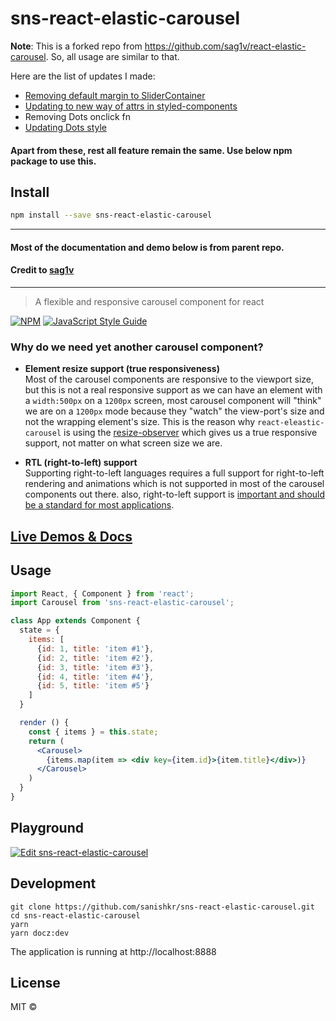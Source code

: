 
# sns-react-elastic-carousel


**Note**: This is a forked repo from https://github.com/sag1v/react-elastic-carousel. So, all usage are similar to that. 

Here are the list of updates I made:
- [Removing default margin to SliderContainer](https://github.com/sag1v/react-elastic-carousel/issues/23)
- [Updating to new way of attrs in styled-components](https://github.com/sag1v/react-elastic-carousel/issues/25)
- Removing Dots onclick fn
- [Updating Dots style](https://github.com/sag1v/react-elastic-carousel/issues/24)

#### Apart from these, rest all feature remain the same. Use below npm package to use this.

## Install

```bash
npm install --save sns-react-elastic-carousel
```

***
#### Most of the documentation and demo below is from parent repo. 
#### Credit to [sag1v](https://github.com/sag1v)
***

> A flexible and responsive carousel component for react 

[![NPM](https://img.shields.io/npm/v/sns-react-elastic-carousel.svg)](https://www.npmjs.com/package/sns-react-elastic-carousel) [![JavaScript Style Guide](https://img.shields.io/badge/code_style-standard-brightgreen.svg)](https://standardjs.com)

### Why do we need yet another carousel component?
- **Element resize support (true responsiveness)**  
  Most of the carousel components are responsive to the viewport size, but this is not a real responsive support as we can have an element with a `width:500px` on a `1200px` screen, most carousel component will "think" we are on a `1200px` mode because they "watch" the view-port's size and not the wrapping element's size.
  This is the reason why `react-eleastic-carousel` is using the [resize-observer](https://developers.google.com/web/updates/2016/10/resizeobserver) which gives us a true responsive support, not matter on what screen size we are.
  
- **RTL (right-to-left) support**  
  Supporting right-to-left languages requires a full support for right-to-left rendering and animations which is not supported in most of the carousel components out there. also, right-to-left support is [important and should be a standard for most applications](https://www.youtube.com/watch?v=A_3BfONFRUc).


## [Live Demos & Docs](https://sag1v.github.io/react-elastic-carousel/)

## Usage

```jsx
import React, { Component } from 'react';
import Carousel from 'sns-react-elastic-carousel';

class App extends Component {
  state = {
    items: [
      {id: 1, title: 'item #1'},
      {id: 2, title: 'item #2'},
      {id: 3, title: 'item #3'},
      {id: 4, title: 'item #4'},
      {id: 5, title: 'item #5'}
    ]
  }

  render () {
    const { items } = this.state;
    return (
      <Carousel>
        {items.map(item => <div key={item.id}>{item.title}</div>)}
      </Carousel>
    )
  }
}
```

## Playground
[![Edit sns-react-elastic-carousel](https://codesandbox.io/static/img/play-codesandbox.svg)](https://codesandbox.io/s/21o46mkwnr)

## Development

```console 
git clone https://github.com/sanishkr/sns-react-elastic-carousel.git
cd sns-react-elastic-carousel
yarn
yarn docz:dev
```

The application is running at http://localhost:8888

## License

MIT ©

